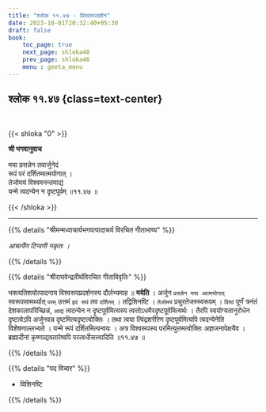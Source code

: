 ```yaml
---
title: "श्लोक ११.४७ - विश्वरूपदर्शन"
date: 2023-10-01T20:32:40+05:30
draft: false
book:
    toc_page: true
    next_page: shloka48
    prev_page: shloka46
    menu : geeta_menu
---
```




## श्लोक ११.४७ {class=text-center}

<br/>

{{< shloka  "0"  >}}

**श्री भगवानुवाच**

मया प्रसन्नेन तवार्जुनेदं  
रूपं परं दर्शितमात्मयोगात् ।    
तेजोमयं विश्वमनन्तमाद्यं  
यन्मे त्वदन्येन न दृष्टपूर्वम् ॥११.४७ ॥

{{< /shloka >}}

---


{{% details "श्रीमन्मध्वाचार्यभगवत्पादाचर्य विरचित  गीताभाष्य" %}}

*आचार्येण टिप्पणी नकृतः ।*

{{% /details %}}



{{% details "श्रीराघवेन्द्रतीर्थविरचित गीताविवृतिः" %}}

भक्त्यतिशयोत्पादनाय विश्वरूपप्रदर्शनस्य दौर्लभ्यमाह 
॥ **मयेति** । अर्जुन `प्रसन्नेन मया आत्मयोगात्‌` 
स्वरूपसामर्थ्यात् `परम्` उत्तमं `इदं रूपं` तव
`दर्शितम्‌` । तद्विशिनष्टि । 
`तेजोमयं` प्रचुरतेजस्स्वरूपम्‌ । `विश्वं` पूर्णं त्रनंतं
देशकालापरिच्छिन्नं, `आद्यं` त्वदन्येन 
न दृष्टपूर्वमित्यस्य त्वत्तोऽधमैरदृष्टपूर्वमित्यर्थः । 
तैरपि स्वयोग्यतानुरोधेन दृष्टत्वेऽपि अर्जुनवन्न 
दृष्टमित्यदृष्टत्वोक्तिः । तथा त्वया  त्विंद्रशरीरेण 
दृष्टपूर्वमित्यपि त्वदन्येनेति 
विशेषणाल्लभ्यते । यन्मे रूपं दर्शितमित्यन्वयः । 
अत्र विश्वरूपस्य परमित्युत्तमत्वोक्तिः अज्ञजनापेक्षयैव । 
ब्रह्मादीनां कृष्णाद्यवतारेष्वपि 
परत्वधीसत्त्वादिति ॥११.४७ ॥


{{% /details %}}



{{% details "पद विचार" %}}

-  विशिनष्टि

{{% /details %}}
